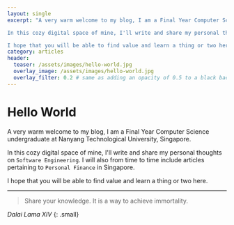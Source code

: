 ```yaml
---
layout: single
excerpt: "A very warm welcome to my blog, I am a Final Year Computer Science undergraduate at Nanyang Technological University, Singapore.

In this cozy digital space of mine, I'll write and share my personal thoughts on `Software Engineering`. I will also from time to time include articles pertaining to `Personal Finance` in Singapore.

I hope that you will be able to find value and learn a thing or two here."
category: articles
header:
  teaser: /assets/images/hello-world.jpg
  overlay_image: /assets/images/hello-world.jpg
  overlay_filter: 0.2 # same as adding an opacity of 0.5 to a black background
---
```


# Hello World

A very warm welcome to my blog, I am a Final Year Computer Science undergraduate at Nanyang Technological University, Singapore.

In this cozy digital space of mine, I'll write and share my personal thoughts on `Software Engineering`. I will also from time to time include articles pertaining to `Personal Finance` in Singapore.

I hope that you will be able to find value and learn a thing or two here. <i class="fa fa-smile-o"></i>

***

> Share your knowledge. It is a way to achieve immortality.

<cite>Dalai Lama XIV</cite>
{: .small}
